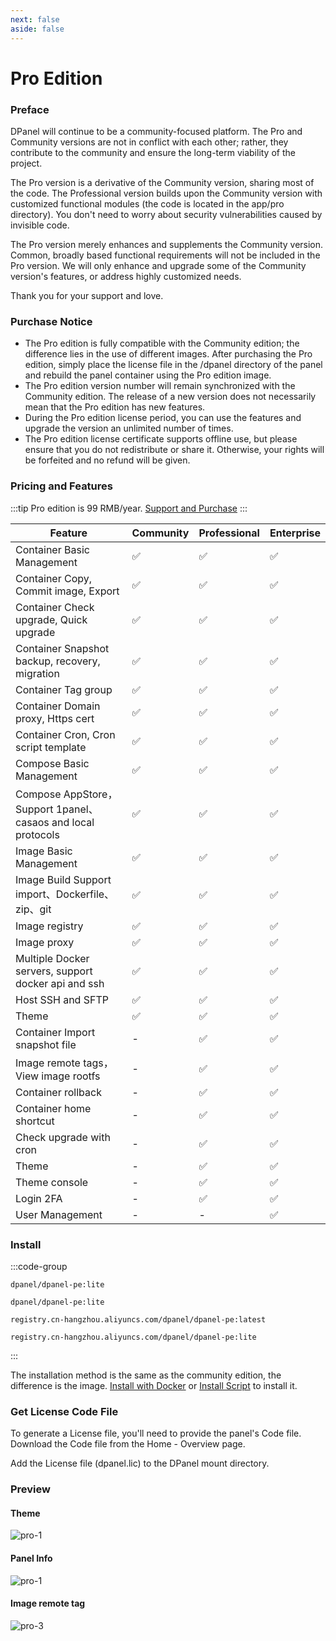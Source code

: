 ```yaml
---
next: false
aside: false
---
```


# Pro Edition

### Preface

DPanel will continue to be a community-focused platform. The Pro and Community versions are not in conflict with each other; rather, they contribute to the community and ensure the long-term viability of the project.

The Pro version is a derivative of the Community version, sharing most of the code. The Professional version builds upon the Community version with customized functional modules (the code is located in the app/pro directory). You don't need to worry about security vulnerabilities caused by invisible code.

The Pro version merely enhances and supplements the Community version. Common, broadly based functional requirements will not be included in the Pro version. We will only enhance and upgrade some of the Community version's features, or address highly customized needs.

Thank you for your support and love.

### Purchase Notice

- The Pro edition is fully compatible with the Community edition; the difference lies in the use of different images. After purchasing the Pro edition, simply place the license file in the /dpanel directory of the panel and rebuild the panel container using the Pro edition image.
- The Pro edition version number will remain synchronized with the Community edition. The release of a new version does not necessarily mean that the Pro edition has new features.
- During the Pro edition license period, you can use the features and upgrade the version an unlimited number of times.
- The Pro edition license certificate supports offline use, but please ensure that you do not redistribute or share it. Otherwise, your rights will be forfeited and no refund will be given.

### Pricing and Features

:::tip Pro edition is 99 RMB/year. [Support and Purchase](https://afdian.com/item/56df0a88d6dd11efa8bc5254001e7c00)
:::

<div class="feature-wrap">
  <table>
    <thead>
      <tr>
        <th width="75%" >Feature</th>
        <th>Community</th>
        <th>Professional</th>
        <th>Enterprise</th>
      </tr>
    </thead>
    <tbody>
      <tr>
        <td>Container Basic Management</td>
        <td>✅</td>
        <td>✅</td>
        <td>✅</td>
      </tr>
      <tr>
        <td>Container Copy, Commit image, Export</td>
        <td>✅</td>
        <td>✅</td>
        <td>✅</td>
      </tr>
      <tr>
        <td>Container Check upgrade, Quick upgrade</td>
        <td>✅</td>
        <td>✅</td>
        <td>✅</td>
      </tr>
      <tr>
        <td>Container Snapshot backup, recovery, migration</td>
        <td>✅</td>
        <td>✅</td>
        <td>✅</td>
      </tr>
      <tr>
        <td>Container Tag group</td>
        <td>✅</td>
        <td>✅</td>
        <td>✅</td>
      </tr>
      <tr>
        <td>Container Domain proxy, Https cert</td>
        <td>✅</td>
        <td>✅</td>
        <td>✅</td>
      </tr>
      <tr>
        <td>Container Cron, Cron script template</td>
        <td>✅</td>
        <td>✅</td>
        <td>✅</td>
      </tr>
      <tr>
        <td>Compose Basic Management</td>
        <td>✅</td>
        <td>✅</td>
        <td>✅</td>
      </tr>
       <tr>
        <td>Compose AppStore，Support 1panel、casaos and local protocols</td>
        <td>✅</td>
        <td>✅</td>
        <td>✅</td>
      </tr>
      <tr>
        <td>Image Basic Management</td>
        <td>✅</td>
        <td>✅</td>
        <td>✅</td>
      </tr>
      <tr>
        <td>Image Build Support import、Dockerfile、zip、git</td>
        <td>✅</td>
        <td>✅</td>
        <td>✅</td>
      </tr>
      <tr>
        <td>Image registry</td>
        <td>✅</td>
        <td>✅</td>
        <td>✅</td>
      </tr>
      <tr>
        <td>Image proxy</td>
        <td>✅</td>
        <td>✅</td>
        <td>✅</td>
      </tr>
      <tr>
        <td>Multiple Docker servers, support docker api and ssh</td>
        <td>✅</td>
        <td>✅</td>
        <td>✅</td>
      </tr>
      <tr>
        <td>Host SSH and SFTP </td>
        <td>✅</td>
        <td>✅</td>
        <td>✅</td>
      </tr>
      <tr>
        <td>Theme</td>
        <td>✅</td>
        <td>✅</td>
        <td>✅</td>
      </tr>
      <tr>
        <td>Container Import snapshot file</td>
        <td> - </td>
        <td>✅</td>
        <td>✅</td>
      </tr>
      <tr>
        <td>Image remote tags，View image rootfs</td>
        <td>-</td>
        <td>✅</td>
        <td>✅</td>
      </tr>
      <tr>
        <td>Container rollback</td>
        <td> - </td>
        <td>✅</td>
        <td>✅</td>
      </tr>
      <tr>
        <td>Container home shortcut</td>
        <td> - </td>
        <td>✅</td>
        <td>✅</td>
      </tr>
      <tr>
        <td>Check upgrade with cron</td>
        <td> - </td>
        <td>✅</td>
        <td>✅</td>
      </tr>
      <tr>
        <td>Theme </td>
        <td>-</td>
        <td>✅</td>
        <td>✅</td>
      </tr>
      <tr>
        <td>Theme console </td>
        <td>-</td>
        <td>✅</td>
        <td>✅</td>
      </tr>
      <tr>
        <td>Login 2FA</td>
        <td>-</td>
        <td>✅</td>
        <td>✅</td>
      </tr>
      <tr>
        <td>User Management</td>
        <td>-</td>
        <td>-</td>
        <td>✅</td>
      </tr>
    </tbody>
  </table>
</div>


### Install

:::code-group

```shell [标准版镜像]
dpanel/dpanel-pe:lite
```

```shell [Lite版镜像]
dpanel/dpanel-pe:lite
```

```shell [阿里云标准版镜像]
registry.cn-hangzhou.aliyuncs.com/dpanel/dpanel-pe:latest
```

```shell [阿里云Lite版镜像]
registry.cn-hangzhou.aliyuncs.com/dpanel/dpanel-pe:lite
```
:::

The installation method is the same as the community edition, the difference is the image. [Install with Docker](/install/docker) or [Install Script](/install/shell) to install it.

### Get License Code File

To generate a License file, you'll need to provide the panel's Code file. Download the Code file from the Home - Overview page.

Add the License file (dpanel.lic) to the DPanel mount directory.


### Preview

#### Theme

![pro-1](https://cdn.w7.cc/dpanel/pro-1.png)

#### Panel Info

![pro-1](https://cdn.w7.cc/dpanel/pro-4.png)

#### Image remote tag

![pro-3](https://cdn.w7.cc/dpanel/pro-3.png)
